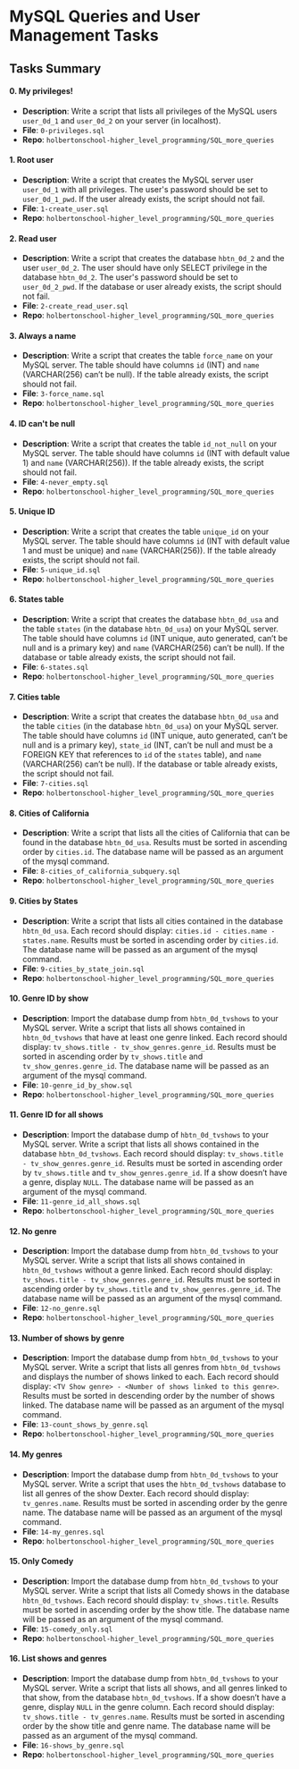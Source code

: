 # MySQL Queries and User Management Tasks
## Tasks Summary

#### 0. My privileges!
- **Description**: Write a script that lists all privileges of the MySQL users `user_0d_1` and `user_0d_2` on your server (in localhost).
- **File**: `0-privileges.sql`
- **Repo**: `holbertonschool-higher_level_programming/SQL_more_queries`

#### 1. Root user
- **Description**: Write a script that creates the MySQL server user `user_0d_1` with all privileges. The user's password should be set to `user_0d_1_pwd`. If the user already exists, the script should not fail.
- **File**: `1-create_user.sql`
- **Repo**: `holbertonschool-higher_level_programming/SQL_more_queries`

#### 2. Read user
- **Description**: Write a script that creates the database `hbtn_0d_2` and the user `user_0d_2`. The user should have only SELECT privilege in the database `hbtn_0d_2`. The user's password should be set to `user_0d_2_pwd`. If the database or user already exists, the script should not fail.
- **File**: `2-create_read_user.sql`
- **Repo**: `holbertonschool-higher_level_programming/SQL_more_queries`

#### 3. Always a name
- **Description**: Write a script that creates the table `force_name` on your MySQL server. The table should have columns `id` (INT) and `name` (VARCHAR(256) can’t be null). If the table already exists, the script should not fail.
- **File**: `3-force_name.sql`
- **Repo**: `holbertonschool-higher_level_programming/SQL_more_queries`

#### 4. ID can't be null
- **Description**: Write a script that creates the table `id_not_null` on your MySQL server. The table should have columns `id` (INT with default value 1) and `name` (VARCHAR(256)). If the table already exists, the script should not fail.
- **File**: `4-never_empty.sql`
- **Repo**: `holbertonschool-higher_level_programming/SQL_more_queries`

#### 5. Unique ID
- **Description**: Write a script that creates the table `unique_id` on your MySQL server. The table should have columns `id` (INT with default value 1 and must be unique) and `name` (VARCHAR(256)). If the table already exists, the script should not fail.
- **File**: `5-unique_id.sql`
- **Repo**: `holbertonschool-higher_level_programming/SQL_more_queries`

#### 6. States table
- **Description**: Write a script that creates the database `hbtn_0d_usa` and the table `states` (in the database `hbtn_0d_usa`) on your MySQL server. The table should have columns `id` (INT unique, auto generated, can’t be null and is a primary key) and `name` (VARCHAR(256) can’t be null). If the database or table already exists, the script should not fail.
- **File**: `6-states.sql`
- **Repo**: `holbertonschool-higher_level_programming/SQL_more_queries`

#### 7. Cities table
- **Description**: Write a script that creates the database `hbtn_0d_usa` and the table `cities` (in the database `hbtn_0d_usa`) on your MySQL server. The table should have columns `id` (INT unique, auto generated, can’t be null and is a primary key), `state_id` (INT, can’t be null and must be a FOREIGN KEY that references to `id` of the `states` table), and `name` (VARCHAR(256) can’t be null). If the database or table already exists, the script should not fail.
- **File**: `7-cities.sql`
- **Repo**: `holbertonschool-higher_level_programming/SQL_more_queries`

#### 8. Cities of California
- **Description**: Write a script that lists all the cities of California that can be found in the database `hbtn_0d_usa`. Results must be sorted in ascending order by `cities.id`. The database name will be passed as an argument of the mysql command.
- **File**: `8-cities_of_california_subquery.sql`
- **Repo**: `holbertonschool-higher_level_programming/SQL_more_queries`

#### 9. Cities by States
- **Description**: Write a script that lists all cities contained in the database `hbtn_0d_usa`. Each record should display: `cities.id - cities.name - states.name`. Results must be sorted in ascending order by `cities.id`. The database name will be passed as an argument of the mysql command.
- **File**: `9-cities_by_state_join.sql`
- **Repo**: `holbertonschool-higher_level_programming/SQL_more_queries`

#### 10. Genre ID by show
- **Description**: Import the database dump from `hbtn_0d_tvshows` to your MySQL server. Write a script that lists all shows contained in `hbtn_0d_tvshows` that have at least one genre linked. Each record should display: `tv_shows.title - tv_show_genres.genre_id`. Results must be sorted in ascending order by `tv_shows.title` and `tv_show_genres.genre_id`. The database name will be passed as an argument of the mysql command.
- **File**: `10-genre_id_by_show.sql`
- **Repo**: `holbertonschool-higher_level_programming/SQL_more_queries`

#### 11. Genre ID for all shows
- **Description**: Import the database dump of `hbtn_0d_tvshows` to your MySQL server. Write a script that lists all shows contained in the database `hbtn_0d_tvshows`. Each record should display: `tv_shows.title - tv_show_genres.genre_id`. Results must be sorted in ascending order by `tv_shows.title` and `tv_show_genres.genre_id`. If a show doesn’t have a genre, display `NULL`. The database name will be passed as an argument of the mysql command.
- **File**: `11-genre_id_all_shows.sql`
- **Repo**: `holbertonschool-higher_level_programming/SQL_more_queries`

#### 12. No genre
- **Description**: Import the database dump from `hbtn_0d_tvshows` to your MySQL server. Write a script that lists all shows contained in `hbtn_0d_tvshows` without a genre linked. Each record should display: `tv_shows.title - tv_show_genres.genre_id`. Results must be sorted in ascending order by `tv_shows.title` and `tv_show_genres.genre_id`. The database name will be passed as an argument of the mysql command.
- **File**: `12-no_genre.sql`
- **Repo**: `holbertonschool-higher_level_programming/SQL_more_queries`

#### 13. Number of shows by genre
- **Description**: Import the database dump from `hbtn_0d_tvshows` to your MySQL server. Write a script that lists all genres from `hbtn_0d_tvshows` and displays the number of shows linked to each. Each record should display: `<TV Show genre> - <Number of shows linked to this genre>`. Results must be sorted in descending order by the number of shows linked. The database name will be passed as an argument of the mysql command.
- **File**: `13-count_shows_by_genre.sql`
- **Repo**: `holbertonschool-higher_level_programming/SQL_more_queries`

#### 14. My genres
- **Description**: Import the database dump from `hbtn_0d_tvshows` to your MySQL server. Write a script that uses the `hbtn_0d_tvshows` database to list all genres of the show Dexter. Each record should display: `tv_genres.name`. Results must be sorted in ascending order by the genre name. The database name will be passed as an argument of the mysql command.
- **File**: `14-my_genres.sql`
- **Repo**: `holbertonschool-higher_level_programming/SQL_more_queries`

#### 15. Only Comedy
- **Description**: Import the database dump from `hbtn_0d_tvshows` to your MySQL server. Write a script that lists all Comedy shows in the database `hbtn_0d_tvshows`. Each record should display: `tv_shows.title`. Results must be sorted in ascending order by the show title. The database name will be passed as an argument of the mysql command.
- **File**: `15-comedy_only.sql`
- **Repo**: `holbertonschool-higher_level_programming/SQL_more_queries`

#### 16. List shows and genres
- **Description**: Import the database dump from `hbtn_0d_tvshows` to your MySQL server. Write a script that lists all shows, and all genres linked to that show, from the database `hbtn_0d_tvshows`. If a show doesn’t have a genre, display `NULL` in the genre column. Each record should display: `tv_shows.title - tv_genres.name`. Results must be sorted in ascending order by the show title and genre name. The database name will be passed as an argument of the mysql command.
- **File**: `16-shows_by_genre.sql`
- **Repo**: `holbertonschool-higher_level_programming/SQL_more_queries`

